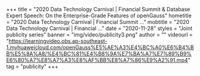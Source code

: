 +++
    title = "2020 Data Technology Carnival | Financial Summit & Database Expert Speech: On the Enterprise-Grade Features of openGauss"
    hometitle = "2020 Data Technology Carnival | Financial Summit …"
    mobtitle = "2020 Data Technology Carnival | Financial …"
    date = "2020-11-28"
    styles = "Joint publicity series"
    banner = "img/video/publicity3.png"
    author = ""
    videourl = "https://learningvideo.obs.ap-southeast-1.myhuaweicloud.com/openGauss%E5%AE%A3%E4%BC%A0%E6%B4%BB%E5%8A%A8/%E4%BC%81%E4%B8%9A%E7%BA%A7%E7%89%B9%E6%80%A7%E8%A7%A3%E8%AF%BB%E8%A7%86%E9%A2%91.mp4" 
    tag = "publicity"
+++